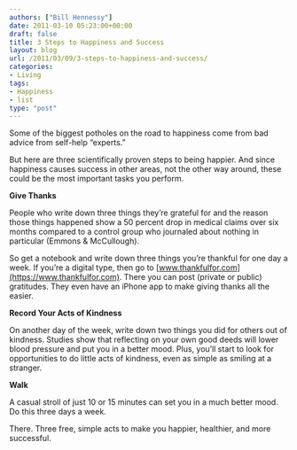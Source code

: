 ```yaml
---
authors: ["Bill Hennessy"]
date: 2011-03-10 05:23:00+00:00
draft: false
title: 3 Steps to Happiness and Success
layout: blog
url: /2011/03/09/3-steps-to-happiness-and-success/
categories:
- Living
tags:
- Happiness
- list
type: "post"
---
```


Some of the biggest potholes on the road to happiness come from bad advice from self-help “experts.”

 

But here are three scientifically proven steps to being happier. And since happiness causes success in other areas, not the other way around, these could be the most important tasks you perform. 

 

 

**Give Thanks**

 

People who write down three things they’re grateful for and the reason those things happened show a 50 percent drop in medical claims over six months compared to a control group who journaled about nothing in particular (Emmons & McCullough).

 

So get a notebook and write down three things you’re thankful for one day a week. If you’re a digital type, then go to [www.thankfulfor.com](https://www.thankfulfor.com). There you can post (private or public) gratitudes. They even have an iPhone app to make giving thanks all the easier. 

 

 

**Record Your Acts of Kindness**

 

On another day of the week, write down two things you did for others out of kindness. Studies show that reflecting on your own good deeds will lower blood pressure and put you in a better mood. Plus, you’ll start to look for opportunities to do little acts of kindness, even as simple as smiling at a stranger.

 

 

****Walk****

 

A casual stroll of just 10 or 15 minutes can set you in a much better mood. Do this three days a week.

 

There. Three free, simple acts to make you happier, healthier, and more successful.
